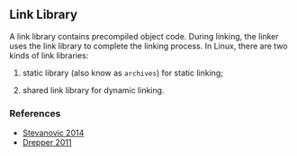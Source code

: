 ## Link Library

A link library contains precompiled object code. During linking, the linker uses 
the link library to complete the linking process. In Linux, there are two kinds 
of link libraries:

1) static library (also know as `archives`) for static linking;

2) shared link library for dynamic linking. 

### References

* [Stevanovic 2014](../../../doc/biblio.md#headBB6)
* [Drepper 2011](../../../doc/free_books.md#headFB3)

